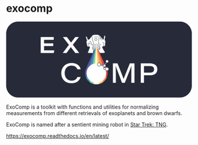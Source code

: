 # exocomp

![alt text](https://github.com/jlothringer/exocomp/blob/main/docs/_images/Exocomp_Banner_Dark_BG.png "ExoComp")

ExoComp is a toolkit with functions and utilities for normalizing measurements from different retrievals of exoplanets and brown dwarfs.

ExoComp is named after a sentient mining robot in [Star Trek: TNG](https://memory-alpha.fandom.com/wiki/Exocomp).

https://exocomp.readthedocs.io/en/latest/
